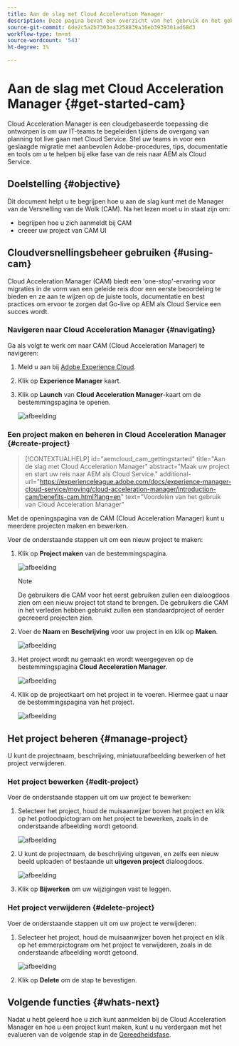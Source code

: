 ```yaml
---
title: Aan de slag met Cloud Acceleration Manager
description: Deze pagina bevat een overzicht van het gebruik en het gebruik van Cloud Acceleration Manager.
source-git-commit: 6de2c5a2b7303ea3258839a36eb3939301ad68d3
workflow-type: tm+mt
source-wordcount: '543'
ht-degree: 1%

---
```



# Aan de slag met Cloud Acceleration Manager {#get-started-cam}

Cloud Acceleration Manager is een cloudgebaseerde toepassing die ontworpen is om uw IT-teams te begeleiden tijdens de overgang van planning tot live gaan met Cloud Service. Stel uw teams in voor een geslaagde migratie met aanbevolen Adobe-procedures, tips, documentatie en tools om u te helpen bij elke fase van de reis naar AEM als Cloud Service.

## Doelstelling {#objective}

Dit document helpt u te begrijpen hoe u aan de slag kunt met de Manager van de Versnelling van de Wolk (CAM). Na het lezen moet u in staat zijn om:

* begrijpen hoe u zich aanmeldt bij CAM
* creeer uw project van CAM UI

## Cloudversnellingsbeheer gebruiken {#using-cam}

Cloud Acceleration Manager (CAM) biedt een &#39;one-stop&#39;-ervaring voor migraties in de vorm van een geleide reis door een eerste beoordeling te bieden en ze aan te wijzen op de juiste tools, documentatie en best practices om ervoor te zorgen dat Go-live op AEM als Cloud Service een succes wordt.

### Navigeren naar Cloud Acceleration Manager {#navigating}

Ga als volgt te werk om naar CAM (Cloud Acceleration Manager) te navigeren:

1. Meld u aan bij [Adobe Experience Cloud](https://experience.adobe.com).

1. Klik op **Experience Manager** kaart.

1. Klik op **Launch** van **Cloud Acceleration Manager**-kaart om de bestemmingspagina te openen.

   ![afbeelding](/help/move-to-cloud-service/cloud-acceleration-manager/assets/cam-1.png)

### Een project maken en beheren in Cloud Acceleration Manager {#create-project}

>[!CONTEXTUALHELP]
>id="aemcloud_cam_gettingstarted"
>title="Aan de slag met Cloud Acceleration Manager"
>abstract="Maak uw project en start uw reis naar AEM als Cloud Service."
>additional-url="https://experienceleague.adobe.com/docs/experience-manager-cloud-service/moving/cloud-acceleration-manager/introduction-cam/benefits-cam.html?lang=en" text="Voordelen van het gebruik van Cloud Acceleration Manager"

Met de openingspagina van de CAM (Cloud Acceleration Manager) kunt u meerdere projecten maken en bewerken.

Voer de onderstaande stappen uit om een nieuw project te maken:

1. Klik op **Project maken** van de bestemmingspagina.

   ![afbeelding](/help/move-to-cloud-service/cloud-acceleration-manager/assets/cam-2.png)

   >[!NOTE]
   >De gebruikers die CAM voor het eerst gebruiken zullen een dialoogdoos zien om een nieuw project tot stand te brengen. De gebruikers die CAM in het verleden hebben gebruikt zullen een standaardproject of eerder gecreeerd projecten zien.

1. Voer de **Naam** en **Beschrijving** voor uw project in en klik op **Maken**.

   ![afbeelding](/help/move-to-cloud-service/cloud-acceleration-manager/assets/cam-3.png)

1. Het project wordt nu gemaakt en wordt weergegeven op de bestemmingspagina **Cloud Acceleration Manager**.

   ![afbeelding](/help/move-to-cloud-service/cloud-acceleration-manager/assets/cam-landing.png)

1. Klik op de projectkaart om het project in te voeren. Hiermee gaat u naar de bestemmingspagina van het project.

   ![afbeelding](/help/move-to-cloud-service/cloud-acceleration-manager/assets/cam-5.png)

## Het project beheren {#manage-project}

U kunt de projectnaam, beschrijving, miniatuurafbeelding bewerken of het project verwijderen.

### Het project bewerken {#edit-project}

Voer de onderstaande stappen uit om uw project te bewerken:

1. Selecteer het project, houd de muisaanwijzer boven het project en klik op het potloodpictogram om het project te bewerken, zoals in de onderstaande afbeelding wordt getoond.

   ![afbeelding](/help/move-to-cloud-service/cloud-acceleration-manager/assets/cam-4.png)

1. U kunt de projectnaam, de beschrijving uitgeven, en zelfs een nieuw beeld uploaden of bestaande uit **uitgeven project** dialoogdoos.

   ![afbeelding](/help/move-to-cloud-service/cloud-acceleration-manager/assets/cam-edit.png)

1. Klik op **Bijwerken** om uw wijzigingen vast te leggen.

### Het project verwijderen {#delete-project}

Voer de onderstaande stappen uit om uw project te verwijderen:

1. Selecteer het project, houd de muisaanwijzer boven het project en klik op het emmerpictogram om het project te verwijderen, zoals in de onderstaande afbeelding wordt getoond.

   ![afbeelding](/help/move-to-cloud-service/cloud-acceleration-manager/assets/cam-4.png)

1. Klik op **Delete** om de stap te bevestigen.

## Volgende functies {#whats-next}

Nadat u hebt geleerd hoe u zich kunt aanmelden bij de Cloud Acceleration Manager en hoe u een project kunt maken, kunt u nu verdergaan met het evalueren van de volgende stap in de [Gereedheidsfase](https://experienceleague.adobe.com/docs/experience-manager-cloud-service/moving/cloud-acceleration-manager/using-cam/cam-readiness-phase.html?lang=en).
